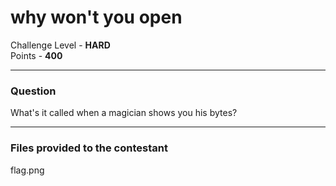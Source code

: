 # why won't you open

Challenge Level - __HARD__  
Points - __400__

---
### Question
What's it called when a magician shows you his bytes?  

---
### Files provided to the contestant  
flag.png
